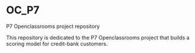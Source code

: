 # OC_P7
P7 Openclassrooms project repository

This repository is dedicated to the P7 Openclassrooms project that builds a scoring model for credit-bank customers.
